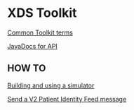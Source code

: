 # XDS Toolkit #

<a href="../site/faq/toolkitterms.html" target="_blank">Common Toolkit terms</a>


<a href="../javadoc/index.html" target="_blank">JavaDocs for API</a>

## HOW TO

<a href="../site/howto/pnrtosim.html" target="_blank">Building and using a simulator</a>

<a href="../site/howto/pif.html" target="_blank">Send a V2 Patient Identity Feed message</a>


